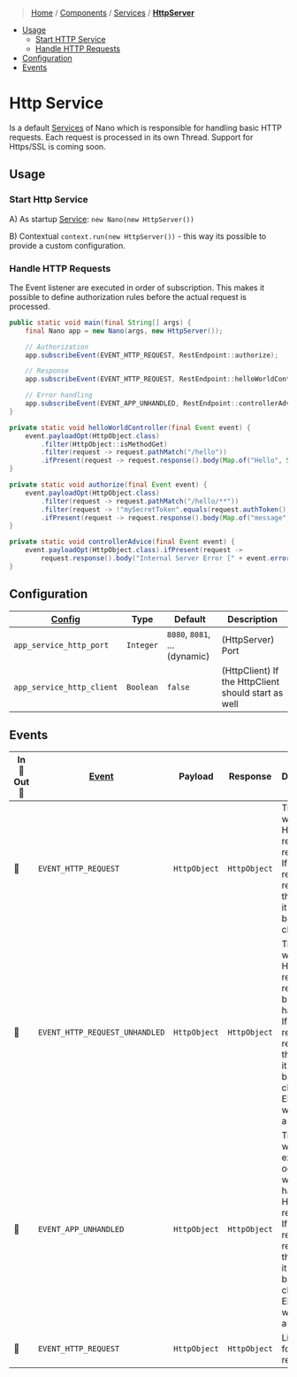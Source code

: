 > [Home](../../../README.md)
> / [Components](../../../README.md#-components)
> / [Services](../../services/README.md)
> / [**HttpServer**](README.md)

* [Usage](#usage)
    * [Start HTTP Service](#start-http-service)
    * [Handle HTTP Requests](#handle-http-requests)
* [Configuration](#configuration)
* [Events](#events)

# Http Service

Is a default [Services](../../services/README.md) of Nano which is responsible for handling basic HTTP requests.
Each request is processed in its own Thread.
Support for Https/SSL is coming soon.

## Usage

### Start Http Service

A) As startup [Service](../../services/README.md): `new Nano(new HttpServer())`

B) Contextual `context.run(new HttpServer())` - this way its possible to provide a custom configuration.

### Handle HTTP Requests

The Event listener are executed in order of subscription.
This makes it possible to define authorization rules before the actual request is processed.

```java
public static void main(final String[] args) {
    final Nano app = new Nano(args, new HttpServer());

    // Authorization
    app.subscribeEvent(EVENT_HTTP_REQUEST, RestEndpoint::authorize);

    // Response
    app.subscribeEvent(EVENT_HTTP_REQUEST, RestEndpoint::helloWorldController);

    // Error handling
    app.subscribeEvent(EVENT_APP_UNHANDLED, RestEndpoint::controllerAdvice);
}

private static void helloWorldController(final Event event) {
    event.payloadOpt(HttpObject.class)
        .filter(HttpObject::isMethodGet)
        .filter(request -> request.pathMatch("/hello"))
        .ifPresent(request -> request.response().body(Map.of("Hello", System.getProperty("user.name"))).respond(event));
}

private static void authorize(final Event event) {
    event.payloadOpt(HttpObject.class)
        .filter(request -> request.pathMatch("/hello/**"))
        .filter(request -> !"mySecretToken".equals(request.authToken()))
        .ifPresent(request -> request.response().body(Map.of("message", "You are unauthorized")).statusCode(401).respond(event));
}

private static void controllerAdvice(final Event event) {
    event.payloadOpt(HttpObject.class).ifPresent(request ->
        request.response().body("Internal Server Error [" + event.error().getMessage() + "]").statusCode(500).respond(event));
}
```

## Configuration

| [Config](../../context/README.md#configuration) | Type      | Default                       | Description                                         |
|-------------------------------------------------|-----------|-------------------------------|-----------------------------------------------------|
| `app_service_http_port `                        | `Integer` | `8080`, `8081`, ... (dynamic) | (HttpServer) Port                                   |
| `app_service_http_client`                       | `Boolean` | `false`                       | (HttpClient) If the HttpClient should start as well |

## Events

| In 🔲 <br/> Out 🔳 | [Event](../../events/README.md) | Payload      | Response     | Description                                                                                                                                                                          |
|--------------------|---------------------------------|--------------|--------------|--------------------------------------------------------------------------------------------------------------------------------------------------------------------------------------|
| 🔲                 | `EVENT_HTTP_REQUEST`            | `HttpObject` | `HttpObject` | Triggered when an HTTP request is received.<br/>If a response is returned for this event, it is sent back to the client.                                                             |
| 🔲                 | `EVENT_HTTP_REQUEST_UNHANDLED`  | `HttpObject` | `HttpObject` | Triggered when an HTTP request is received but not handled.<br/>If a response is returned for this event, it is sent back to the client.<br/>Else client will receive a `404         |
| 🔲                 | `EVENT_APP_UNHANDLED`           | `HttpObject` | `HttpObject` | Triggered when an exception occurs while handling an HTTP request.<br/>If a response is returned for this event, it is sent back to the client.<br/>Else client will receive a `500` |
| 🔲                 | `EVENT_HTTP_REQUEST`            | `HttpObject` | `HttpObject` | Listening for HTTP request                                                                                                                                                           |

